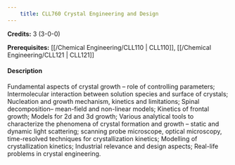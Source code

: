 ```yaml
---
    title: CLL760 Crystal Engineering and Design
---
```

**Credits:** 3 (3-0-0)



**Prerequisites:** [[/Chemical Engineering/CLL110 | CLL110]], [[/Chemical Engineering/CLL121 | CLL121]]

#### Description 
Fundamental aspects of crystal growth – role of controlling parameters; Intermolecular interaction between solution species and surface of crystals; Nucleation and growth mechanism, kinetics and limitations; Spinal decomposition– mean-field and non-linear models; Kinetics of frontal growth; Models for 2d and 3d growth; Various analytical tools to characterize the phenomena of crystal formation and growth – static and dynamic light scattering; scanning probe microscope, optical microscopy, time-resolved techniques for crystallization kinetics; Modelling of crystallization kinetics; Industrial relevance and design aspects; Real-life problems in crystal engineering.